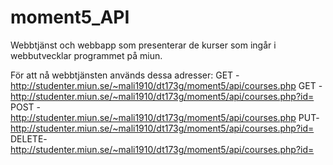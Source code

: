 # moment5_API
Webbtjänst och webbapp som presenterar de kurser som ingår i webbutvecklar programmet på miun.

För att nå webbtjänsten används dessa adresser:
GET - http://studenter.miun.se/~mali1910/dt173g/moment5/api/courses.php
GET - http://studenter.miun.se/~mali1910/dt173g/moment5/api/courses.php?id=
POST -http://studenter.miun.se/~mali1910/dt173g/moment5/api/courses.php
PUT-http://studenter.miun.se/~mali1910/dt173g/moment5/api/courses.php?id=
DELETE- http://studenter.miun.se/~mali1910/dt173g/moment5/api/courses.php?id=
